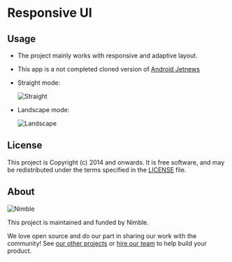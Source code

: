 # Responsive UI

## Usage

- The project mainly works with responsive and adaptive layout.
- This app is a not completed cloned version of [Android Jetnews](https://github.com/android/compose-samples/tree/main/JetNews)
- Straight mode:

  ![Straight](straight.gif)
- Landscape mode:

  ![Landscape](landscape.gif)

## License

This project is Copyright (c) 2014 and onwards. It is free software,
and may be redistributed under the terms specified in the [LICENSE] file.

[LICENSE]: /LICENSE

## About

![Nimble](https://assets.nimblehq.co/logo/dark/logo-dark-text-160.png)

This project is maintained and funded by Nimble.

We love open source and do our part in sharing our work with the community!
See [our other projects][community] or [hire our team][hire] to help build your product.

[community]: https://github.com/nimblehq
[hire]: https://nimblehq.co/
